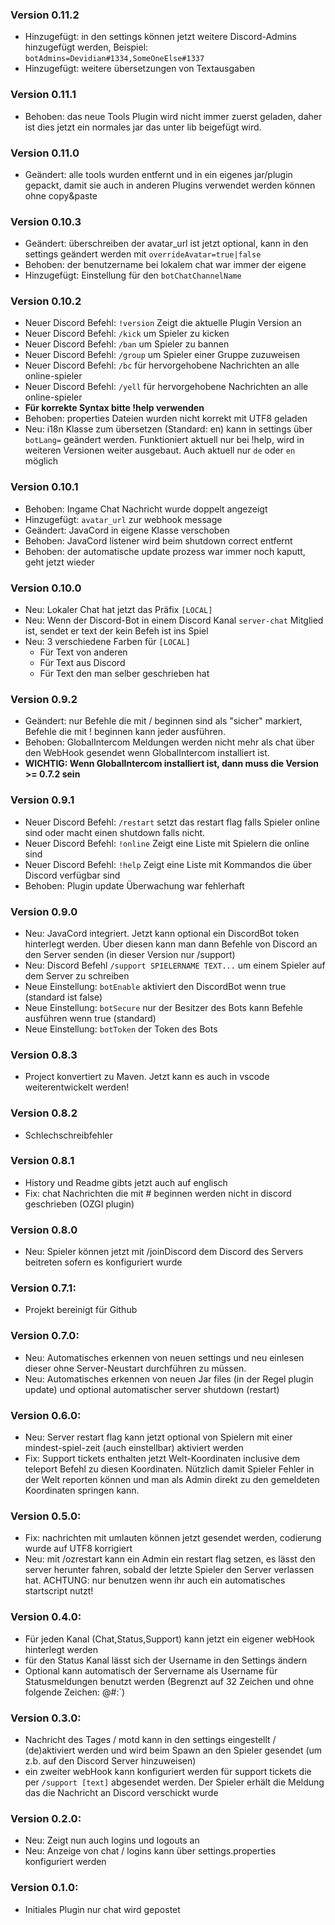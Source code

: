 ### Version 0.11.2
- Hinzugefügt: in den settings können jetzt weitere Discord-Admins hinzugefügt werden, Beispiel: `botAdmins=Devidian#1334,SomeOneElse#1337`
- Hinzugefügt: weitere übersetzungen von Textausgaben

### Version 0.11.1
- Behoben: das neue Tools Plugin wird nicht immer zuerst geladen, daher ist dies jetzt ein normales jar das unter lib beigefügt wird.

### Version 0.11.0
- Geändert: alle tools wurden entfernt und in ein eigenes jar/plugin gepackt, damit sie auch in anderen Plugins verwendet werden können ohne copy&paste

### Version 0.10.3
- Geändert: überschreiben der avatar_url ist jetzt  optional, kann in den settings geändert werden mit `overrideAvatar=true|false`
- Behoben: der benutzername bei lokalem chat war immer der eigene
- Hinzugefügt: Einstellung für den `botChatChannelName`

### Version 0.10.2
- Neuer Discord Befehl: `!version` Zeigt die aktuelle Plugin Version an
- Neuer Discord Befehl: `/kick` um Spieler zu kicken
- Neuer Discord Befehl: `/ban` um Spieler zu bannen
- Neuer Discord Befehl: `/group` um Spieler einer Gruppe zuzuweisen
- Neuer Discord Befehl: `/bc` für hervorgehobene Nachrichten an alle online-spieler
- Neuer Discord Befehl: `/yell` für hervorgehobene Nachrichten an alle online-spieler
- **Für korrekte Syntax bitte !help verwenden**
- Behoben: properties Dateien wurden nicht korrekt mit UTF8 geladen
- Neu: i18n Klasse zum übersetzen (Standard: en) kann in settings über `botLang=` geändert werden. Funktioniert aktuell nur bei !help, wird in weiteren Versionen weiter ausgebaut. Auch aktuell nur `de` oder `en` möglich

### Version 0.10.1
- Behoben: Ingame Chat Nachricht wurde doppelt angezeigt
- Hinzugefügt: `avatar_url` zur webhook message
- Geändert: JavaCord in eigene Klasse verschoben
- Behoben: JavaCord listener wird beim shutdown correct entfernt
- Behoben: der automatische update prozess war immer noch kaputt, geht jetzt wieder

### Version 0.10.0
- Neu: Lokaler Chat hat jetzt das Präfix `[LOCAL]`
- Neu: Wenn der Discord-Bot in einem Discord Kanal `server-chat` Mitglied ist, sendet er text der kein Befeh ist ins Spiel
- Neu: 3 verschiedene Farben für `[LOCAL]`
  - Für Text von anderen
  - Für Text aus Discord
  - Für Text den man selber geschrieben hat

### Version 0.9.2
- Geändert: nur Befehle die mit / beginnen sind als "sicher" markiert, Befehle die mit ! beginnen kann jeder ausführen.
- Behoben: GlobalIntercom Meldungen werden nicht mehr als chat über den WebHook gesendet wenn GlobalIntercom installiert ist.
- **WICHTIG: Wenn GlobalIntercom installiert ist, dann muss die Version >= 0.7.2 sein**

### Version 0.9.1
- Neuer Discord Befehl: `/restart` setzt das restart flag falls Spieler online sind oder macht einen shutdown falls nicht.
- Neuer Discord Befehl: `!online` Zeigt eine Liste mit Spielern die online sind
- Neuer Discord Befehl: `!help` Zeigt eine Liste mit Kommandos die über Discord verfügbar sind
- Behoben: Plugin update Überwachung war fehlerhaft

### Version 0.9.0
- Neu: JavaCord integriert. Jetzt kann optional ein DiscordBot token hinterlegt werden. Über diesen kann man dann Befehle von Discord an den Server senden (in dieser Version nur /support)
- Neu: Discord Befehl `/support SPIELERNAME TEXT...` um einem Spieler auf dem Server zu schreiben
- Neue Einstellung: `botEnable` aktiviert den DiscordBot wenn true (standard ist false)
- Neue Einstellung: `botSecure` nur der Besitzer des Bots kann Befehle ausführen wenn true (standard)
- Neue Einstellung: `botToken` der Token des Bots

### Version 0.8.3
- Project konvertiert zu Maven. Jetzt kann es auch in vscode weiterentwickelt werden!

### Version 0.8.2
- Schlechschreibfehler

### Version 0.8.1
- History und Readme gibts jetzt auch auf englisch
- Fix: chat Nachrichten die mit # beginnen werden nicht in discord geschrieben (OZGI plugin)

### Version 0.8.0
- Neu: Spieler können jetzt mit /joinDiscord dem Discord des Servers beitreten sofern es konfiguriert wurde

### Version 0.7.1:
- Projekt bereinigt für Github

### Version 0.7.0:
- Neu: Automatisches erkennen von neuen settings und neu einlesen dieser ohne Server-Neustart durchführen zu müssen.
- Neu: Automatisches erkennen von neuen Jar files (in der Regel plugin update) und optional automatischer server shutdown (restart)

### Version 0.6.0:
- Neu: Server restart flag kann jetzt optional von Spielern mit einer mindest-spiel-zeit (auch einstellbar) aktiviert werden
- Fix: ​Support tickets enthalten jetzt Welt-Koordinaten inclusive dem teleport Befehl zu diesen Koordinaten. Nützlich damit Spieler Fehler in der Welt reporten können und man als Admin direkt zu den gemeldeten Koordinaten springen kann.

### Version 0.5.0:
- Fix: nachrichten mit umlauten können jetzt gesendet werden, codierung wurde auf UTF8 korrigiert
- Neu: mit /ozrestart kann ein Admin ein restart flag setzen, es lässt den server herunter fahren, sobald der letzte Spieler den Server verlassen hat. ACHTUNG: nur benutzen wenn ihr auch ein automatisches startscript nutzt!

### Version 0.4.0:
- Für jeden Kanal (Chat,Status,Support) kann jetzt ein eigener webHook hinterlegt werden
- für den Status Kanal lässt sich der Username in den Settings ändern
- Optional kann automatisch der Servername als Username für Statusmeldungen benutzt werden (Begrenzt auf 32 Zeichen und ohne folgende Zeichen: @#:`)

### Version 0.3.0:
- Nachricht des Tages / motd kann in den settings eingestellt / (de)aktiviert werden und wird beim Spawn an den Spieler gesendet (um z.b. auf den Discord Server hinzuweisen)
- ein zweiter webHook kann konfiguriert werden für support tickets die per `/support [text]` abgesendet werden. Der Spieler erhält die Meldung das die Nachricht an Discord verschickt wurde

### Version 0.2.0:
- Neu: Zeigt nun auch logins und logouts an
- Neu: Anzeige von chat / logins kann über settings.properties konfiguriert werden

### Version 0.1.0:
- Initiales Plugin nur chat wird gepostet
